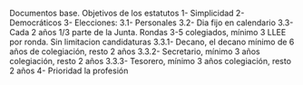 Documentos base.
Objetivos de los estatutos
1- Simplicidad
2- Democráticos
3- Elecciones:
3.1- Personales
3.2- Dia fijo en calendario
3.3- Cada 2 años 1/3 parte de la Junta. Rondas 3-5 colegiados, mínimo 3 LLEE por ronda. Sin limitacion candidaturas
3.3.1- Decano, el decano mínimo de 6 años de colegiación, resto 2 años
3.3.2- Secretario, mínimo 3 años colegiación, resto 2 años
3.3.3- Tesorero, mínimo 3 años colegiación, resto 2 años
4- Prioridad la profesión
